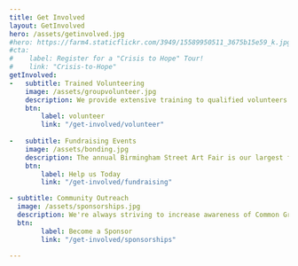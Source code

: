 ```yaml
---
title: Get Involved
layout: GetInvolved
hero: /assets/getinvolved.jpg
#hero: https://farm4.staticflickr.com/3949/15589950511_3675b15e59_k.jpg
#cta:
#    label: Register for a "Crisis to Hope" Tour!
#    link: "Crisis-to-Hope"
getInvolved:
-   subtitle: Trained Volunteering
    image: /assets/groupvolunteer.jpg
    description: We provide extensive training to qualified volunteers interested in staffing our Resource & Crisis Helpline or Youth Residential Programs.
    btn: 
        label: volunteer
        link: "/get-involved/volunteer"
    
-   subtitle: Fundraising Events
    image: /assets/bonding.jpg
    description: The annual Birmingham Street Art Fair is our largest fundraiser, and we're always looking for enthusiastic volunteers to help make it a success.
    btn: 
        label: Help us Today
        link: "/get-involved/fundraising"

- subtitle: Community Outreach
  image: /assets/sponsorships.jpg
  description: We're always striving to increase awareness of Common Ground and our services. Help Spread the word at events throughout our community.  
  btn: 
        label: Become a Sponsor
        link: "/get-involved/sponsorships"

---
```

